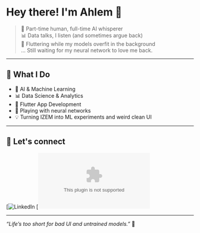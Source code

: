 # Hey there! I'm Ahlem 👋

> 🤖 Part-time human, full-time AI whisperer  
> 📊 Data talks, I listen (and sometimes argue back)  
> 📱 Fluttering while my models overfit in the background   
> ... Still waiting for my neural network to love me back.

---

## 🧠 What I Do

- 🧬 AI & Machine Learning
- 📊 Data Science & Analytics
- 📱 Flutter App Development
- 🧪 Playing with neural networks 
- 💡 Turning IZEM into ML experiments and weird clean UI

---


## 💬 Let's connect

[![LinkedIn](https://www.linkedin.com/in/ahlem-taibi-6bb02232b/)
[![Email](taibiahlemmm@gmail.com)


---

_“Life’s too short for bad UI and untrained models.”_ 🧃
